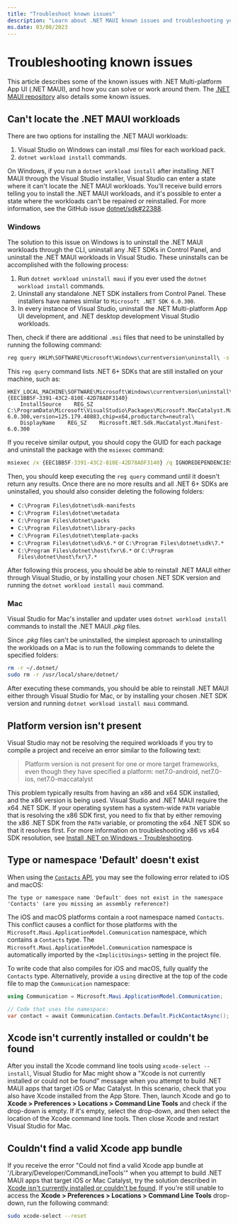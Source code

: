 ```yaml
---
title: "Troubleshoot known issues"
description: "Learn about .NET MAUI known issues and troubleshooting you can do to resolve these issues."
ms.date: 03/08/2023
---
```


# Troubleshooting known issues

This article describes some of the known issues with .NET Multi-platform App UI (.NET MAUI), and how you can solve or work around them. The [.NET MAUI repository](https://github.com/dotnet/maui/wiki/Known-Issues) also details some known issues.

## Can't locate the .NET MAUI workloads

There are two options for installing the .NET MAUI workloads:

1. Visual Studio on Windows can install *.msi* files for each workload pack.
1. `dotnet workload install` commands.

On Windows, if you run a `dotnet workload install` after installing .NET MAUI through the Visual Studio installer, Visual Studio can enter a state where it can't locate the .NET MAUI workloads. You'll receive build errors telling you to install the .NET MAUI workloads, and it's possible to enter a state where the workloads can't be repaired or reinstalled. For more information, see the GitHub issue [dotnet/sdk#22388](https://github.com/dotnet/sdk/issues/22388).

### Windows

The solution to this issue on Windows is to uninstall the .NET MAUI workloads through the CLI, uninstall any .NET SDKs in Control Panel, and uninstall the .NET MAUI workloads in Visual Studio. These uninstalls can be accomplished with the following process:

1. Run `dotnet workload uninstall maui` if you ever used the `dotnet workload install` commands.
1. Uninstall any standalone .NET SDK installers from Control Panel. These installers have names similar to `Microsoft .NET SDK 6.0.300`.
1. In every instance of Visual Studio, uninstall the .NET Multi-platform App UI development, and .NET desktop development Visual Studio workloads.

Then, check if there are additional `.msi` files that need to be uninstalled by running the following command:

```cmd
reg query HKLM\SOFTWARE\Microsoft\Windows\currentversion\uninstall\ -s -f manifest
```

This `reg query` command lists .NET 6+ SDKs that are still installed on your machine, such as:

```
HKEY_LOCAL_MACHINE\SOFTWARE\Microsoft\Windows\currentversion\uninstall\{EEC1BB5F-3391-43C2-810E-42D78ADF3140}
    InstallSource    REG_SZ    C:\ProgramData\Microsoft\VisualStudio\Packages\Microsoft.MacCatalyst.Manifest-6.0.300,version=125.179.40883,chip=x64,productarch=neutral\
    DisplayName    REG_SZ    Microsoft.NET.Sdk.MacCatalyst.Manifest-6.0.300
```

If you receive similar output, you should copy the GUID for each package and uninstall the package with the `msiexec` command:

```cmd
msiexec /x {EEC1BB5F-3391-43C2-810E-42D78ADF3140} /q IGNOREDEPENDENCIES=ALL
```

Then, you should keep executing the `reg query` command until it doesn't return any results. Once there are no more results and all .NET 6+ SDKs are uninstalled, you should also consider deleting the following folders:

- `C:\Program Files\dotnet\sdk-manifests`
- `C:\Program Files\dotnet\metadata`
- `C:\Program Files\dotnet\packs`
- `C:\Program Files\dotnet\library-packs`
- `C:\Program Files\dotnet\template-packs`
- `C:\Program Files\dotnet\sdk\6.*` or `C:\Program Files\dotnet\sdk\7.*`
- `C:\Program Files\dotnet\host\fxr\6.*` or `C:\Program Files\dotnet\host\fxr\7.*`

After following this process, you should be able to reinstall .NET MAUI either through Visual Studio, or by installing your chosen .NET SDK version and running the `dotnet workload install maui` command.

### Mac

Visual Studio for Mac's installer and updater uses `dotnet workload install` commands to install the .NET MAUI *.pkg* files.

Since *.pkg* files can't be uninstalled, the simplest approach to uninstalling the workloads on a Mac is to run the following commands to delete the specified folders:

```zsh
rm -r ~/.dotnet/
sudo rm -r /usr/local/share/dotnet/
```

After executing these commands, you should be able to reinstall .NET MAUI either through Visual Studio for Mac, or by installing your chosen .NET SDK version and running `dotnet workload install maui` command.

<!-- Leaving here in case this situation occurs with .NET 8
## Templates are missing

If you've installed Visual Studio 2022 and the **.NET Multi-platform App UI development** workload, but the .NET MAUI templates are missing, you most likely have a conflict with a .NET 7 preview version. To see if .NET 7 is being resolved as your current version of .NET, perform the following steps:

01. Open a terminal.
01. Run the `dotnet --version` command.

    If the result starts with `7.0` and includes the value `-preview`, you're running in the context of a .NET 7 preview release. Use one of the fixes below.

    If the result starts with `7.0` and includes the value `-rc`, you're running in the context of a .NET 7 release candidate, which fully supports .NET MAUI, and includes .NET MAUI templates. You may just need to install the .NET MAUI workload. Review the [Installation instructions](get-started/installation.md) and ensure that the **.NET Multi-platform App UI development** workload is enabled.

> [!TIP]
> You can see all versions of .NET installed with the `dotnet --info` command.

### Fix: Uninstall or upgrade .NET 7 preview

You may have a preview release of .NET 7 on your computer, which doesn't contain any .NET MAUI templates. However, the latest .NET 7 release candidate does contain .NET MAUI templates. You have two options:

- Remove .NET 7. Once .NET 7 is officially released, install it.

  \- or -

- Remove .NET 7 and install the latest .NET 7 release candidate.

> [!IMPORTANT]
> The latest Visual Studio 2022 17.4 previews include the .NET 7 release candidate and fully support .NET MAUI.

### Fix: Use a global.json config file

Use a `global.json` config file in the folder where you'll create the project. This config file can force the context of .NET 6, which contains .NET MAUI templates:

01. Open a terminal and navigate to a folder where you want to create a project.
01. Run the following command: `dotnet new globaljson --sdk-version 6.0.0 --roll-forward major`
01. Run `dotnet new maui --list` to show a list of projects you can create. For example, you may see the following output:

    ```dotnetcli
    dotnet new maui --list

    These templates matched your input: 'maui'

    Template Name                        Short Name        Language  Tags
    -----------------------------------  ----------------  --------  ---------------------------------------------------------
    .NET MAUI App                        maui              [C#]      MAUI/Android/iOS/macOS/Mac Catalyst/Windows/Tizen
    .NET MAUI Blazor App                 maui-blazor       [C#]      MAUI/Android/iOS/macOS/Mac Catalyst/Windows/Tizen/Blazor
    .NET MAUI Class Library              mauilib           [C#]      MAUI/Android/iOS/macOS/Mac Catalyst/Windows/Tizen
    .NET MAUI ContentPage (C#)           maui-page-csharp  [C#]      MAUI/Android/iOS/macOS/Mac Catalyst/WinUI/Tizen/Xaml/Code
    .NET MAUI ContentPage (XAML)         maui-page-xaml    [C#]      MAUI/Android/iOS/macOS/Mac Catalyst/WinUI/Tizen/Xaml/Code
    .NET MAUI ContentView (C#)           maui-view-csharp  [C#]      MAUI/Android/iOS/macOS/Mac Catalyst/WinUI/Tizen/Xaml/Code
    .NET MAUI ContentView (XAML)         maui-view-xaml    [C#]      MAUI/Android/iOS/macOS/Mac Catalyst/WinUI/Tizen/Xaml/Code
    .NET MAUI ResourceDictionary (XAML)  maui-dict-xaml    [C#]      MAUI/Android/iOS/macOS/Mac Catalyst/WinUI/Xaml/Code
    ```

01. Next, create a new .NET MAUI project with the `dotnet new` command, using either `maui` or `maui-blazor` as the project type:

    ```dotnetcli
    dotnet new maui
    ```

01. Open the project in Visual Studio.
-->

## Platform version isn't present

Visual Studio may not be resolving the required workloads if you try to compile a project and receive an error similar to the following text:

> Platform version is not present for one or more target frameworks, even though they have specified a platform: net7.0-android, net7.0-ios, net7.0-maccatalyst

This problem typically results from having an x86 and x64 SDK installed, and the x86 version is being used. Visual Studio and .NET MAUI require the x64 .NET SDK. If your operating system has a system-wide `PATH` variable that is resolving the x86 SDK first, you need to fix that by either removing the x86 .NET SDK from the `PATH` variable, or promoting the x64 .NET SDK so that it resolves first. For more information on troubleshooting x86 vs x64 SDK resolution, see [Install .NET on Windows - Troubleshooting](/dotnet/core/install/windows#it-was-not-possible-to-find-any-installed-net-core-sdks).

<!--
## The WINDOWS `#if` directive is broken

The `WINDOWS` definition doesn't resolve correctly in the latest release of .NET MAUI. To work around this issue, add the following entry to the `<PropertyGroup>` element of your project file.

```xml
<DefineConstants Condition="$([MSBuild]::GetTargetPlatformIdentifier('$(TargetFramework)')) == 'windows'">$(DefineConstants);WINDOWS</DefineConstants>
```

The definitions that identify a specific version of Windows will still be missing.
-->

## Type or namespace 'Default' doesn't exist

When using the [`Contacts` API](platform-integration/communication/contacts.md), you may see the following error related to iOS and macOS:

```
The type or namespace name 'Default' does not exist in the namespace 'Contacts' (are you missing an assembly reference?)
```

The iOS and macOS platforms contain a root namespace named `Contacts`. This conflict causes a conflict for those platforms with the `Microsoft.Maui.ApplicationModel.Communication` namespace, which contains a `Contacts` type. The `Microsoft.Maui.ApplicationModel.Communication` namespace is automatically imported by the `<ImplicitUsings>` setting in the project file.

To write code that also compiles for iOS and macOS, fully qualify the `Contacts` type. Alternatively, provide a `using` directive at the top of the code file to map the `Communication` namespace:

```csharp
using Communication = Microsoft.Maui.ApplicationModel.Communication;

// Code that uses the namespace:
var contact = await Communication.Contacts.Default.PickContactAsync();
```

## Xcode isn't currently installed or couldn't be found

After you install the Xcode command line tools using `xcode-select --install`, Visual Studio for Mac might show a "Xcode is not currently installed or could not be found" message when you attempt to build .NET MAUI apps that target iOS or Mac Catalyst. In this scenario, check that you also have Xcode installed from the App Store. Then, launch Xcode and go to **Xcode > Preferences > Locations > Command Line Tools** and check if the drop-down is empty. If it's empty, select the drop-down, and then select the location of the Xcode command line tools. Then close Xcode and restart Visual Studio for Mac.

## Couldn't find a valid Xcode app bundle

If you receive the error "Could not find a valid Xcode app bundle at '/Library/Developer/CommandLineTools'" when you attempt to build .NET MAUI apps that target iOS or Mac Catalyst, try the solution described in [Xcode isn't currently installed or couldn't be found](#xcode-isnt-currently-installed-or-couldnt-be-found). If you're still unable to access the **Xcode > Preferences > Locations > Command Line Tools** drop-down, run the following command:

```zsh
sudo xcode-select --reset
```
